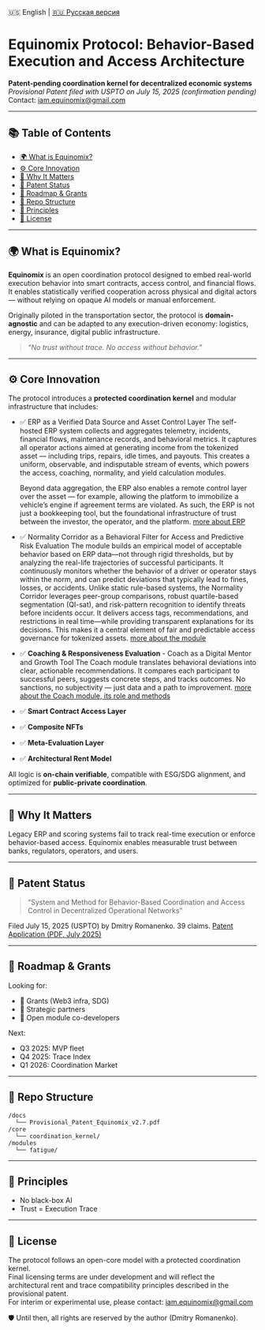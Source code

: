 🇺🇸 English | [🇷🇺 Русская версия](./README_RU.md)
# Equinomix Protocol: Behavior-Based Execution and Access Architecture

**Patent-pending coordination kernel for decentralized economic systems**  
_Provisional Patent filed with USPTO on July 15, 2025 (confirmation pending)_  
Contact: iam.equinomix@gmail.com

---

## 📚 Table of Contents

- [🌍 What is Equinomix?](#-what-is-equinomix)
- [⚙️ Core Innovation](#️-core-innovation)
- [🧠 Why It Matters](#-why-it-matters)
- [🔐 Patent Status](#-patent-status)
- [🚀 Roadmap & Grants](#-roadmap--grants)
- [📂 Repo Structure](#-repo-structure)
- [🧠 Principles](#-principles)
- [🙌 License](#-license)

---

## 🌍 What is Equinomix?

**Equinomix** is an open coordination protocol designed to embed real-world execution behavior into smart contracts, access control, and financial flows. It enables statistically verified cooperation across physical and digital actors — without relying on opaque AI models or manual enforcement.

Originally piloted in the transportation sector, the protocol is **domain-agnostic** and can be adapted to any execution-driven economy: logistics, energy, insurance, digital public infrastructure.

> _“No trust without trace. No access without behavior.”_

---

## ⚙️ Core Innovation

The protocol introduces a **protected coordination kernel** and modular infrastructure that includes:

- ✅ ERP as a Verified Data Source and Asset Control Layer
  The self-hosted ERP system collects and aggregates telemetry, incidents, financial flows, maintenance records, and           behavioral metrics. It captures all operator actions aimed at generating income from the tokenized asset — including         trips, repairs, idle times, and payouts. This creates a uniform, observable, and indisputable stream of events, which        powers the access, coaching, normality, and yield calculation modules.

  Beyond data aggregation, the ERP also enables a remote control layer over the asset — for example, allowing the platform     to immobilize a vehicle’s engine if agreement terms are violated. As such, the ERP is not just a bookkeeping tool, but the   foundational infrastructure of trust between the investor, the operator, and the platform.
  [more about ERP](https://github.com/BigMekCore/equinomix/blob/main/docs/ERP%20Base%20Module.pdf)
- ✅ Normality Corridor as a Behavioral Filter for Access and Predictive Risk Evaluation
The module builds an empirical model of acceptable behavior based on ERP data—not through rigid thresholds, but by analyzing the real-life trajectories of successful participants. It continuously monitors whether the behavior of a driver or operator stays within the norm, and can predict deviations that typically lead to fines, losses, or accidents.
Unlike static rule-based systems, the Normality Corridor leverages peer-group comparisons, robust quartile-based segmentation (QI-sat), and risk-pattern recognition to identify threats before incidents occur. It delivers access tags, recommendations, and restrictions in real time—while providing transparent explanations for its decisions. This makes it a central element of fair and predictable access governance for tokenized assets.
[more about the module](https://github.com/BigMekCore/equinomix/blob/main/docs/Normality%20Corridor%20Module.pdf)
- ✅ **Coaching & Responsiveness Evaluation** - Coach as a Digital Mentor and Growth Tool
The Coach module translates behavioral deviations into clear, actionable recommendations. It compares each participant to successful peers, suggests concrete steps, and tracks outcomes. No sanctions, no subjectivity — just data and a path to improvement. [more about the Coach module, its role and methods](https://github.com/BigMekCore/equinomix/blob/main/docs/Coach%20Module.pdf)
- ✅ **Smart Contract Access Layer**
- ✅ **Composite NFTs**
- ✅ **Meta-Evaluation Layer**
- ✅ **Architectural Rent Model**

All logic is **on-chain verifiable**, compatible with ESG/SDG alignment, and optimized for **public-private coordination**.

---

## 🧠 Why It Matters

Legacy ERP and scoring systems fail to track real-time execution or enforce behavior-based access. Equinomix enables measurable trust between banks, regulators, operators, and users.

---

## 🔐 Patent Status

> “System and Method for Behavior-Based Coordination and Access Control in Decentralized Operational Networks”

Filed July 15, 2025 (USPTO) by Dmitry Romanenko. 39 claims. [Patent Application (PDF, July 2025)](./docs/Provisional_Patent_Equinomix_USPTO_2025.pdf)

---

## 🚀 Roadmap & Grants

Looking for:
- 💸 Grants (Web3 infra, SDG)
- 🤝 Strategic partners
- 👷 Open module co-developers

Next:
- Q3 2025: MVP fleet
- Q4 2025: Trace Index
- Q1 2026: Coordination Market

---

## 📂 Repo Structure

```
/docs
  └── Provisional_Patent_Equinomix_v2.7.pdf
/core
  └── coordination_kernel/
/modules
  └── fatigue/
```

---

## 🧠 Principles

- No black-box AI
- Trust = Execution Trace

---

## 🙌 License

The protocol follows an open-core model with a protected coordination kernel.  
Final licensing terms are under development and will reflect the architectural rent and trace compatibility principles described in the provisional patent.  
For interim or experimental use, please contact: iam.equinomix@gmail.com

🛡️ Until then, all rights are reserved by the author (Dmitry Romanenko).
